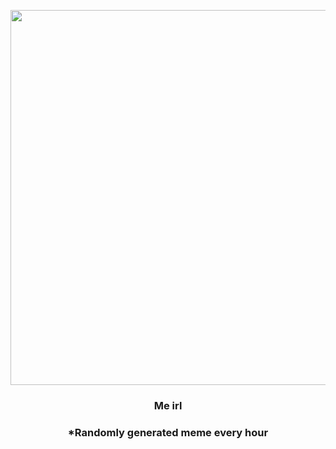 <p align="center">
        <img src="https://i.redd.it/b2wbie1snao91.jpg" width="600" height="600">
        </p>
        <h3 align="center">Me irl</h3>
        <h3 align="center">*Randomly generated meme every hour</h3>
    